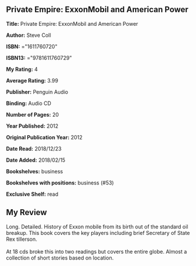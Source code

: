 ## Private Empire: ExxonMobil and American Power

**Title:** Private Empire: ExxonMobil and American Power

**Author:** Steve Coll

**ISBN:** ="1611760720"

**ISBN13:** ="9781611760729"

**My Rating:** 4

**Average Rating:** 3.99

**Publisher:** Penguin Audio

**Binding:** Audio CD

**Number of Pages:** 20

**Year Published:** 2012

**Original Publication Year:** 2012

**Date Read:** 2018/12/23

**Date Added:** 2018/02/15

**Bookshelves:** business

**Bookshelves with positions:** business (#53)

**Exclusive Shelf:** read


## My Review

Long. Detailed. History of Exxon mobile from its birth out of the standard oil breakup. This book covers the key players including brief Secretary of State Rex tillerson. <br/><br/>At 18 cds broke this into two readings but covers the entire globe. Almost a collection of short stories based on location. 
